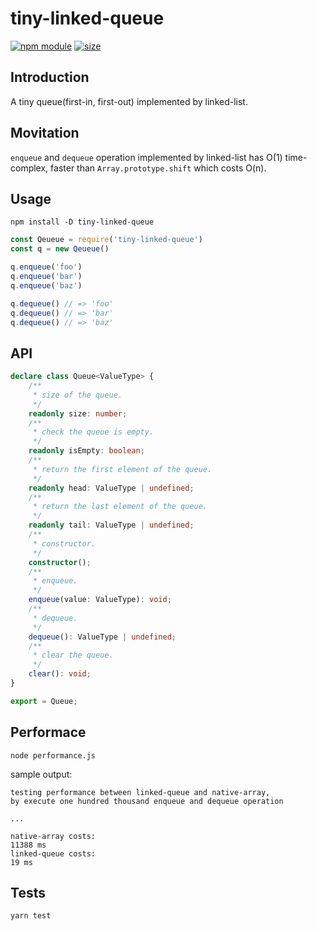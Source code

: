 # tiny-linked-queue

[![npm module](https://badge.fury.io/js/tiny-linked-queue.svg)](https://www.npmjs.com/package/tiny-linked-queue)
[![size](https://badgen.net/bundlephobia/minzip/tiny-linked-queue)](https://bundlephobia.com/result?p=tiny-linked-queue)

## Introduction

A tiny queue(first-in, first-out) implemented by linked-list.

## Movitation

`enqueue` and `dequeue` operation implemented by linked-list has O(1) time-complex, faster than `Array.prototype.shift` which costs O(n).

## Usage

`npm install -D tiny-linked-queue`

```js
const Qeueue = require('tiny-linked-queue')
const q = new Qeueue()

q.enqueue('foo')
q.enqueue('bar')
q.enqueue('baz')

q.dequeue() // => 'foo'
q.dequeue() // => 'bar'
q.dequeue() // => 'baz'
```

## API

```ts
declare class Queue<ValueType> {
    /**
     * size of the queue.
     */
    readonly size: number;
    /**
     * check the queue is empty.
     */
    readonly isEmpty: boolean;
    /**
     * return the first element of the queue.
     */
    readonly head: ValueType | undefined;
    /**
     * return the last element of the queue.
     */
    readonly tail: ValueType | undefined;
    /**
     * constructor.
     */
    constructor();
    /**
     * enqueue.
     */
    enqueue(value: ValueType): void;
    /**
     * dequeue.
     */
    dequeue(): ValueType | undefined;
    /**
     * clear the queue.
     */
    clear(): void;
}

export = Queue;
```

## Performace 

`node performance.js`

sample output:

```
testing performance between linked-queue and native-array, 
by execute one hundred thousand enqueue and dequeue operation
    
...
    
native-array costs:
11388 ms
linked-queue costs:
19 ms
```

## Tests

`yarn test`